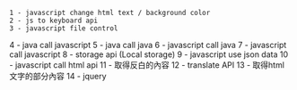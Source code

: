     1 - javascript change html text / background color
    2 - js to keyboard api
    3 - javascript file control 
4 - java call javascript 
    5 - java call java
6 - javascript call java
    7 - javascript call javascript
    8 - storage api (Local storage) 
    9 - javascript use json data
    10 - javascript call html api
11 - 取得反白的內容
12 - translate API
13 - 取得html文字的部分內容
14 - jquery